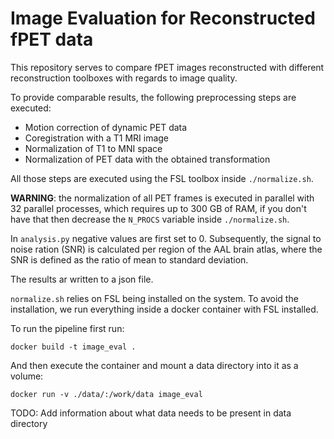 # Image Evaluation for Reconstructed fPET data

This repository serves to compare fPET images reconstructed with different
reconstruction toolboxes with regards to image quality.

To provide comparable results, the following preprocessing steps are executed:

- Motion correction of dynamic PET data
- Coregistration with a T1 MRI image
- Normalization of T1 to MNI space
- Normalization of PET data with the obtained transformation

All those steps are executed using the FSL toolbox inside `./normalize.sh`.

**WARNING**: the normalization of all PET frames is executed in parallel
with 32 parallel processes, which requires up to 300 GB of RAM,
if you don't have that then decrease the `N_PROCS` variable inside `./normalize.sh`.

In `analysis.py` negative values are first set to 0.
Subsequently, the signal to noise ration (SNR) is calculated per region of the AAL brain atlas, where the SNR is defined as the ratio of mean to standard deviation.

The results ar written to a json file.

`normalize.sh` relies on FSL being installed on the system.
To avoid the installation, we run everything inside a docker container with FSL installed.

To run the pipeline first run:

```
docker build -t image_eval .
```

And then execute the container and mount a data directory into it as a volume:

```
docker run -v ./data/:/work/data image_eval
```

TODO: Add information about what data needs to be present in data directory
